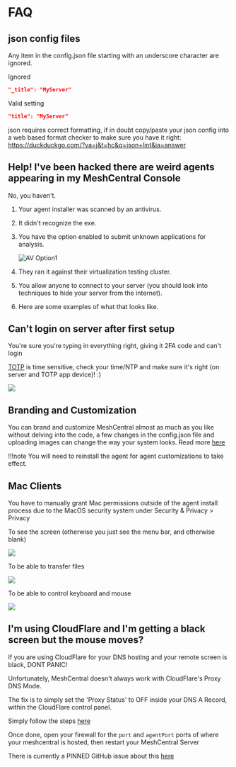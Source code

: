 # FAQ

## json config files

Any item in the config.json file starting with an underscore character are ignored.

Ignored

```json
"_title": "MyServer"
```

Valid setting

```json
"title": "MyServer"
```

json requires correct formatting, if in doubt copy/paste your json config into a web based format checker to make sure you have it right: <https://duckduckgo.com/?va=j&t=hc&q=json+lint&ia=answer>

## Help! I've been hacked there are weird agents appearing in my MeshCentral Console

No, you haven't.

1. Your agent installer was scanned by an antivirus.

2. It didn't recognize the exe.

3. You have the option enabled to submit unknown applications for analysis.

    ![AV Option1](images/faq_av_option1.png)

4. They ran it against their virtualization testing cluster.

5. You allow anyone to connect to your server (you should look into techniques to hide your server from the internet).

6. Here are some examples of what that looks like.

## Can't login on server after first setup

You're sure you're typing in everything right, giving it 2FA code and can't login

[TOTP](https://en.wikipedia.org/wiki/Time-based_one-time_password) is time sensitive, check your time/NTP and make sure it's right (on server and TOTP app device)! :)

![](../images/2022-08-04-18-19-19.png)

## Branding and Customization

You can brand and customize MeshCentral almost as much as you like without delving into the code, a few changes in the config.json file and uploading images can change the way your system looks. Read more [here](https://ylianst.github.io/MeshCentral/meshcentral/#branding-terms-of-use)

!!!note
    You will need to reinstall the agent for agent customizations to take effect.

## Mac Clients

You have to manually grant Mac permissions outside of the agent install process due to the MacOS security system under Security & Privacy > Privacy

To see the screen (otherwise you just see the menu bar, and otherwise blank)

![](images/2023-11-29-12-57-15.png)

To be able to transfer files

![](images/2023-11-29-12-58-05.png)

To be able to control keyboard and mouse

![](images/2023-11-29-12-58-36.png)

## I'm using CloudFlare and I'm getting a black screen but the mouse moves?

If you are using CloudFlare for your DNS hosting and your remote screen is black, DONT PANIC!

Unfortunately, MeshCentral doesn't always work with CloudFlare's Proxy DNS Mode.  

The fix is to simply set the 'Proxy Status' to OFF inside your DNS A Record, within the CloudFlare control panel.

Simply follow the steps [here](https://developers.cloudflare.com/fundamentals/setup/manage-domains/pause-cloudflare/#disable-proxy-on-dns-records)

Once done, open your firewall for the `port` and `agentPort` ports of where your meshcentral is hosted, then restart your MeshCentral Server

There is currently a PINNED GitHub issue about this [here](https://github.com/Ylianst/MeshCentral/issues/5302)

